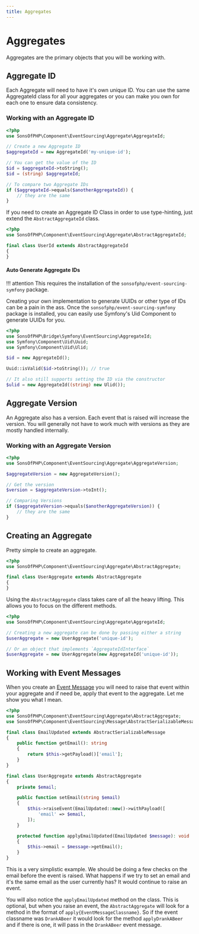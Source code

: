```yaml
---
title: Aggregates
---
```


# Aggregates

Aggregates are the primary objects that you will be working with.

## Aggregate ID

Each Aggregate will need to have it's own unique ID. You can use the same AggregateId class for all your aggregates or you can make you own for each one to ensure data consistency.

### Working with an Aggregate ID

```php
<?php
use SonsOfPHP\Component\EventSourcing\Aggregate\AggregateId;

// Create a new Aggregate ID
$aggregateId = new AggregateId('my-unique-id');

// You can get the value of the ID
$id = $aggregateId->toString();
$id = (string) $aggregateId;

// To compare two Aggregate IDs
if ($aggregateId->equals($anotherAggregateId)) {
    // they are the same
}
```

If you need to create an Aggregate ID Class in order to use type-hinting, just extend the `AbstractAggregateId` class.

```php
<?php
use SonsOfPHP\Component\EventSourcing\Aggregate\AbstractAggregateId;

final class UserId extends AbstractAggregateId
{
}
```

#### Auto Generate Aggregate IDs

!!! attention This requires the installation of the `sonsofphp/event-sourcing-symfony` package.

Creating your own implementation to generate UUIDs or other type of IDs can be a pain in the ass. Once the `sonsofphp/event-sourcing-symfony` package is installed, you can easily use Symfony's Uid Component to generate UUIDs for you.

```php
<?php
use SonsOfPHP\Bridge\Symfony\EventSourcing\AggregateId;
use Symfony\Component\Uid\Uuid;
use Symfony\Component\Uid\Ulid;

$id = new AggregateId();

Uuid::isValid($id->toString()); // true

// It also still supports setting the ID via the constructor
$ulid = new AggregateId((string) new Ulid());
```

## Aggregate Version

An Aggregate also has a version. Each event that is raised will increase the version. You will generally not have to work much with versions as they are mostly handled internally.

### Working with an Aggregate Version

```php
<?php
use SonsOfPHP\Component\EventSourcing\Aggregate\AggregateVersion;

$aggregateVersion = new AggregateVersion();

// Get the version
$version = $aggregateVersion->toInt();

// Comparing Versions
if ($aggregateVersion->equals($anotherAggregateVersion)) {
    // they are the same
}
```

## Creating an Aggregate

Pretty simple to create an aggregate.

```php
<?php
use SonsOfPHP\Component\EventSourcing\Aggregate\AbstractAggregate;

final class UserAggregate extends AbstractAggregate
{
}
```

Using the `AbstractAggregate` class takes care of all the heavy lifting. This allows you to focus on the different methods.

```php
<?php
use SonsOfPHP\Component\EventSourcing\Aggregate\AggregateId;

// Creating a new aggregate can be done by passing either a string
$userAggregate = new UserAggregate('unique-id');

// Or an object that implements `AggregateIdInterface`
$userAggregate = new UserAggregate(new AggregateId('unique-id'));
```

## Working with Event Messages

When you create an [Event Message](../event-messages/) you will need to raise that event within your aggregate and if need be, apply that event to the aggregate. Let me show you what I mean.

```php
<?php
use SonsOfPHP\Component\EventSourcing\Aggregate\AbstractAggregate;
use SonsOfPHP\Component\EventSourcing\Message\AbstractSerializableMessage;

final class EmailUpdated extends AbstractSerializableMessage
{
    public function getEmail(): string
    {
        return $this->getPayload()['email'];
    }
}

final class UserAggregate extends AbstractAggregate
{
    private $email;

    public function setEmail(string $email)
    {
        $this->raiseEvent(EmailUpdated::new()->withPayload([
            'email' => $email,
        ]);
    }

    protected function applyEmailUpdated(EmailUpdated $message): void
    {
        $this->email = $message->getEmail();
    }
}
```

This is a very simplistic example. We should be doing a few checks on the email before the event is raised. What happens if we try to set an email and it's the same email as the user currently has? It would continue to raise an event.

You will also notice the `applyEmailUpdated` method on the class. This is optional, but when you raise an event, the `AbstractAggregate` will look for a method in the format of `apply{EventMessageClassname}`. So if the event classname was `DrankABeer` it would look for the method `applyDrankABeer` and if there is one, it will pass in the `DrankABeer` event message.
